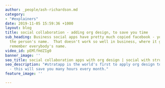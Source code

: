```yaml
---
author: _people/ash-richardson.md
category:
- "#explainers"
date: 2019-11-05 15:59:36 +1000
layout: blog
title: social collaboration - adding org design, to save you time
sub_heading: Business social apps have pretty much copied facebook - you need to know
  the person's name.  That doesn't work so well in business, where it gets hard to
  remember everybody's name.
video_id: pEMlfHdZIg0
banner_image: ''
seo_title: social collaboration apps with org design | social with structure
seo_description: "#stratapp is the world's first to apply org design to social collaboration
  - this will save you many hours every month."
feature_image: ''

---
```

